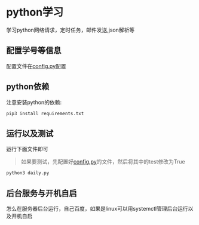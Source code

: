 <!--
 * @Description: 
 * @Version: 1.0
 * @Date: 2020-05-02 22:17:02
 * @LastEditTime: 2020-05-03 15:11:36
 -->

# python学习

学习python网络请求，定时任务，邮件发送,json解析等

## 配置学号等信息

配置文件在[config.py](config.py)配置

## python依赖

注意安装python的依赖:

```bash
pip3 install requirements.txt
```

## 运行以及测试

运行下面文件即可
> 如果要测试，先配置好[config.py](config.py)的文件，然后将其中的test修改为True

```bash
python3 daily.py
```

## 后台服务与开机自启

怎么在服务器后台运行，自己百度，如果是linux可以用systemctl管理后台运行以及开机自启
